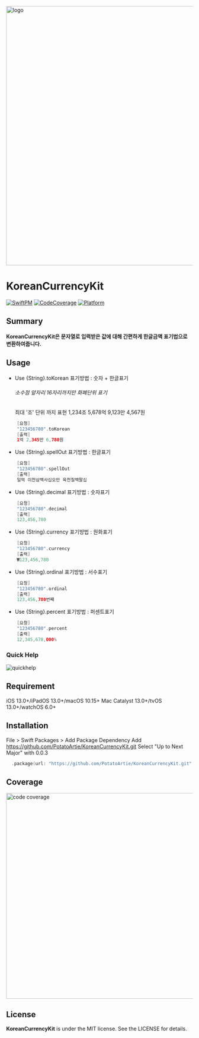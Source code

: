 <img width="698" alt="logo" src="https://user-images.githubusercontent.com/98959780/228770091-87679611-0246-40fe-a351-b80bcd0a7339.png">

# KoreanCurrencyKit

[![SwiftPM](https://img.shields.io/badge/SPM-supported-DE5C43.svg?style=flat)](https://swift.org/package-manager/)
[![CodeCoverage](https://img.shields.io/static/v1?label=CodeCoverage&message=90.5&color=green)](https://github.com/PotatoArtie/KoreanCurrencyKit)
[![Platform](https://img.shields.io/static/v1?label=platform&message=iOS&color=lightgrey)](https://github.com/PotatoArtie/KoreanCurrencyKit)



## Summary

 **KoreanCurrencyKit은 문자열로 입력받은 값에 대해 간편하게 한글금액 표기법으로 변환하여줍니다.**


## Usage 


- Use {String}.toKorean 
표기방법 : 숫자 + 한글표기

    ###### 소수점 앞자리 16자리까지만 화폐단위 표기 
    최대 '조' 단위 까지 표현 
    1,234조 5,678억 9,123만 4,567원

``` swift 
    [요청]
    "123456780".toKorean 
    [출력]
    1억 2,345만 6,780원
```

- Use {String}.spellOut 
표기방법 : 한글표기
``` swift 
    [요청]
    "123456780".spellOut 
    [출력]
    일억 이천삼백사십오만 육천칠백팔십
```

- Use {String}.decimal
표기방법 : 숫자표기
``` swift 
    [요청]
    "123456780".decimal 
    [출력]
    123,456,780
```

- Use {String}.currency
표기방법 : 원화표기
``` swift 
    [요청]
    "123456780".currency 
    [출력]
    ₩123,456,780
```

- Use {String}.ordinal
표기방법 : 서수표기
``` swift 
    [요청]
    "123456780".ordinal
    [출력]
    123,456,780번째
```

- Use {String}.percent
표기방법 : 퍼센트표기
``` swift 
    [요청]
    "123456780".percent
    [출력]
    12,345,678,000%
```

### Quick Help

![quickhelp](https://user-images.githubusercontent.com/98959780/228849192-ba136303-fd4c-4916-b253-c6c1cb115428.gif)

## Requirement

iOS 13.0+/iPadOS 13.0+/macOS 10.15+
Mac Catalyst 13.0+/tvOS 13.0+/watchOS 6.0+

## Installation 

File > Swift Packages > Add Package Dependency
Add https://github.com/PotatoArtie/KoreanCurrencyKit.git
Select "Up to Next Major" with 0.0.3

``` swift 
  .package(url: "https://github.com/PotatoArtie/KoreanCurrencyKit.git", .upToNextMajor(from: "0.0.3"))
```

## Coverage
<img width="554" alt="code coverage" src="https://user-images.githubusercontent.com/98959780/228801793-c0d00fe3-a68b-44c7-80d0-1b474afb8214.png">


## License

**KoreanCurrencyKit** is under the MIT license. See the LICENSE for details.
